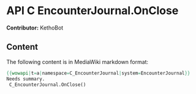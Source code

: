 # API C EncounterJournal.OnClose

**Contributor:** KethoBot

## Content

The following content is in MediaWiki markdown format:

```mediawiki
{{wowapi|t=a|namespace=C_EncounterJournal|system=EncounterJournal}}
Needs summary.
 C_EncounterJournal.OnClose()
```
